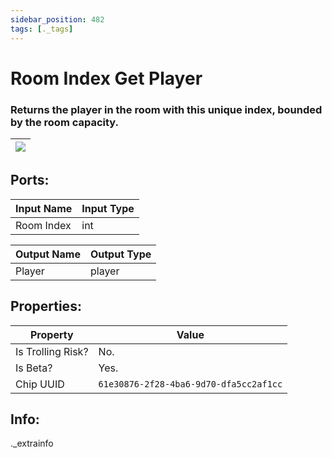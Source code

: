 ```yaml
---
sidebar_position: 482
tags: [._tags]
---
```


# Room Index Get Player


### Returns the player in the room with this unique index, bounded by the room capacity.

| ![](https://images-ext-2.discordapp.net/external/MPmIaQzlEPmgGWlgi-WxBBXt0Bjv_zWPkg1y1f_sy3s/https/www.recroomcircuits.com/image/circuit/absolute-value?width=206&height=108) |
|-----|

## Ports:

| Input Name | Input Type |
|-----------|-----------|
| Room Index | int |

| Output Name | Output Type |
|-----------|-----------|
| Player | player |

## Properties:

| Property  | Value |
|-------------------|-----------|
| Is Trolling Risk? | No. |
| Is Beta? | Yes. |
| Chip UUID | `61e30876-2f28-4ba6-9d70-dfa5cc2af1cc` |

## Info:
._extrainfo